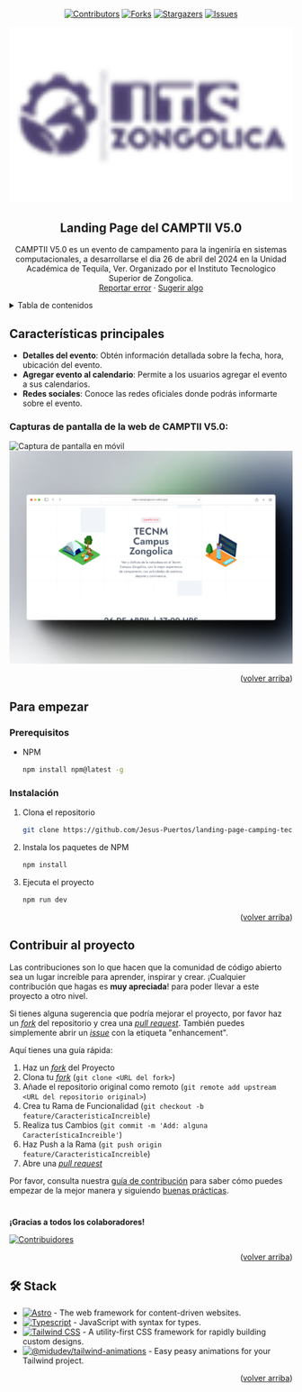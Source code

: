 <a name="readme-top"></a>

<div align="center">

[![Contributors][contributors-shield]][contributors-url]
[![Forks][forks-shield]][forks-url]
[![Stargazers][stars-shield]][stars-url]
[![Issues][issues-shield]][issues-url]

<a href="https://github.com/Jesus-Puertos/landing-page-camping-tecnm">
  <img src="./public/logo.png" alt="Logo" width="800" />
</a>

## Landing Page del CAMPTII V5.0

CAMPTII V5.0 es un evento de campamento para la ingeniría en sistemas computacionales, a desarrollarse el dia 26 de abril del 2024 en la Unidad Académica de Tequila, Ver. Organizado por el Instituto Tecnologico Superior de Zongolica.\
[Reportar error](https://github.com/Jesus-Puertos/landing-page-camping-tecnm/issues) · [Sugerir algo](https://github.com/Jesus-Puertos/landing-page-camping-tecnm/issues)

</div>

<details>
<summary>Tabla de contenidos</summary>

1. [Características principales](#características-principales)
2. [Para empezar](#para-empezar)
   - [Prerequisitos](#prerequisitos)
   - [Instalación](#instalación)
3. [Contribuir al proyecto](#contribuir-al-proyecto)

</details>

## Características principales

- **Detalles del evento**: Obtén información detallada sobre la fecha, hora, ubicación del evento.
- **Agregar evento al calendario**: Permite a los usuarios agregar el evento a sus calendarios.
- **Redes sociales**: Conoce las redes oficiales donde podrás informarte sobre el evento.

### Capturas de pantalla de la web de CAMPTII V5.0:

![Captura de pantalla en móvil](./public/Mobile_README.png)
![Captura de pantalla en ordenador](./public/Desktop_README.png)

<p align="right">(<a href="#readme-top">volver arriba</a>)</p>

## Para empezar

### Prerequisitos

- NPM

  ```sh
  npm install npm@latest -g
  ```

### Instalación

1. Clona el repositorio

   ```sh
   git clone https://github.com/Jesus-Puertos/landing-page-camping-tecnm.git
   ```

2. Instala los paquetes de NPM

   ```sh
   npm install
   ```

3. Ejecuta el proyecto

   ```sh
   npm run dev
   ```

<p align="right">(<a href="#readme-top">volver arriba</a>)</p>

## Contribuir al proyecto

Las contribuciones son lo que hacen que la comunidad de código abierto sea un lugar increíble para aprender, inspirar y crear. ¡Cualquier contribución que hagas es **muy apreciada**! para poder llevar a este proyecto a otro nivel.

Si tienes alguna sugerencia que podría mejorar el proyecto, por favor haz un [_fork_](https://github.com/Jesus-Puertos/landing-page-camping-tecnm/fork) del repositorio y crea una [_pull request_](https://github.com/Jesus-Puertos/landing-page-camping-tecnm/pulls). También puedes simplemente abrir un [_issue_](https://github.com/Jesus-Puertos/landing-page-camping-tecnm/issues) con la etiqueta "enhancement".

Aquí tienes una guía rápida:

1. Haz un [_fork_](https://github.com/Jesus-Puertos/landing-page-camping-tecnm/fork) del Proyecto
2. Clona tu [_fork_](https://github.com/Jesus-Puertos/landing-page-camping-tecnm/fork) (`git clone <URL del fork>`)
3. Añade el repositorio original como remoto (`git remote add upstream <URL del repositorio original>`)
4. Crea tu Rama de Funcionalidad (`git checkout -b feature/CaracteristicaIncreible`)
5. Realiza tus Cambios (`git commit -m 'Add: alguna CaracterísticaIncreible'`)
6. Haz Push a la Rama (`git push origin feature/CaracteristicaIncreible`)
7. Abre una [_pull request_](https://github.com/Jesus-Puertos/landing-page-camping-tecnm/pulls)

Por favor, consulta nuestra [guía de contribución](https://github.com/Jesus-Puertos/landing-page-camping-tecnm/blob/master/CONTRIBUTING.md) para saber cómo puedes empezar de la mejor manera y siguiendo [buenas prácticas](https://github.com/Jesus-Puertos/landing-page-camping-tecnm/blob/main/CONTRIBUTING.md#buenas-prácticas-).

#

**¡Gracias a todos los colaboradores!**

[![Contribuidores](https://contrib.rocks/image?repo=Jesus-Puertos/landing-page-camping-tecnm)](https://github.com/Jesus-Puertos/landing-page-camping-tecnm/graphs/contributors)

<p align="right">(<a href="#readme-top">volver arriba</a>)</p>

## 🛠️ Stack

- [![Astro][astro-badge]][astro-url] - The web framework for content-driven websites.
- [![Typescript][typescript-badge]][typescript-url] - JavaScript with syntax for types.
- [![Tailwind CSS][tailwind-badge]][tailwind-url] - A utility-first CSS framework for rapidly building custom designs.
- [![@midudev/tailwind-animations][animations-badge]][animations-url] - Easy peasy animations for your Tailwind project.

<p align="right">(<a href="#readme-top">volver arriba</a>)</p>

[astro-url]: https://astro.build/
[typescript-url]: https://www.typescriptlang.org/
[tailwind-url]: https://tailwindcss.com/
[animations-url]: https://tailwindcss-animations.vercel.app/
[astro-badge]: https://img.shields.io/badge/Astro-fff?style=for-the-badge&logo=astro&logoColor=bd303a&color=352563
[typescript-badge]: https://img.shields.io/badge/Typescript-007ACC?style=for-the-badge&logo=typescript&logoColor=white&color=blue
[tailwind-badge]: https://img.shields.io/badge/Tailwind-ffffff?style=for-the-badge&logo=tailwindcss&logoColor=38bdf8
[animations-badge]: https://img.shields.io/badge/@midudev/tailwind-animations-ff69b4?style=for-the-badge&logo=node.js&logoColor=white&color=blue
[contributors-shield]: https://img.shields.io/github/contributors/Jesus-Puertos/landing-page-camping-tecnm.svg?style=for-the-badge
[contributors-url]: https://github.com/Jesus-Puertos/landing-page-camping-tecnm/graphs/contributors
[forks-shield]: https://img.shields.io/github/forks/Jesus-Puertos/landing-page-camping-tecnm.svg?style=for-the-badge
[forks-url]: https://github.com/Jesus-Puertos/landing-page-camping-tecnm/network/members
[stars-shield]: https://img.shields.io/github/stars/Jesus-Puertos/landing-page-camping-tecnm.svg?style=for-the-badge
[stars-url]: https://github.com/Jesus-Puertos/landing-page-camping-tecnm/stargazers
[issues-shield]: https://img.shields.io/github/issues/Jesus-Puertos/landing-page-camping-tecnm.svg?style=for-the-badge
[issues-url]: https://github.com/Jesus-Puertos/landing-page-camping-tecnm/issues
